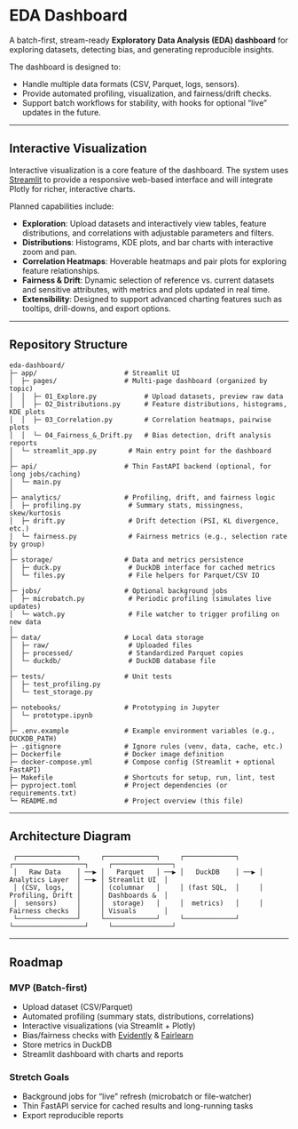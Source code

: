 # EDA Dashboard

A batch-first, stream-ready **Exploratory Data Analysis (EDA) dashboard** for exploring datasets, detecting bias, and generating reproducible insights.  

The dashboard is designed to:  
- Handle multiple data formats (CSV, Parquet, logs, sensors).  
- Provide automated profiling, visualization, and fairness/drift checks.  
- Support batch workflows for stability, with hooks for optional “live” updates in the future.  

---

## Interactive Visualization

Interactive visualization is a core feature of the dashboard. The system uses [Streamlit](https://streamlit.io/) to provide a responsive web-based interface and will integrate Plotly for richer, interactive charts.  

Planned capabilities include:  
- **Exploration**: Upload datasets and interactively view tables, feature distributions, and correlations with adjustable parameters and filters.  
- **Distributions**: Histograms, KDE plots, and bar charts with interactive zoom and pan.  
- **Correlation Heatmaps**: Hoverable heatmaps and pair plots for exploring feature relationships.  
- **Fairness & Drift**: Dynamic selection of reference vs. current datasets and sensitive attributes, with metrics and plots updated in real time.  
- **Extensibility**: Designed to support advanced charting features such as tooltips, drill-downs, and export options.  

---

## Repository Structure

```text
eda-dashboard/
├─ app/                      # Streamlit UI
│  ├─ pages/                 # Multi-page dashboard (organized by topic)
│  │  ├─ 01_Explore.py            # Upload datasets, preview raw data
│  │  ├─ 02_Distributions.py      # Feature distributions, histograms, KDE plots
│  │  ├─ 03_Correlation.py        # Correlation heatmaps, pairwise plots
│  │  └─ 04_Fairness_&_Drift.py   # Bias detection, drift analysis reports
│  └─ streamlit_app.py        # Main entry point for the dashboard
│
├─ api/                      # Thin FastAPI backend (optional, for long jobs/caching)
│  └─ main.py
│
├─ analytics/                # Profiling, drift, and fairness logic
│  ├─ profiling.py            # Summary stats, missingness, skew/kurtosis
│  ├─ drift.py                # Drift detection (PSI, KL divergence, etc.)
│  └─ fairness.py             # Fairness metrics (e.g., selection rate by group)
│
├─ storage/                  # Data and metrics persistence
│  ├─ duck.py                 # DuckDB interface for cached metrics
│  └─ files.py                # File helpers for Parquet/CSV IO
│
├─ jobs/                     # Optional background jobs
│  ├─ microbatch.py           # Periodic profiling (simulates live updates)
│  └─ watch.py                # File watcher to trigger profiling on new data
│
├─ data/                     # Local data storage
│  ├─ raw/                    # Uploaded files
│  ├─ processed/              # Standardized Parquet copies
│  └─ duckdb/                 # DuckDB database file
│
├─ tests/                    # Unit tests
│  ├─ test_profiling.py
│  └─ test_storage.py
│
├─ notebooks/                # Prototyping in Jupyter
│  └─ prototype.ipynb
│
├─ .env.example              # Example environment variables (e.g., DUCKDB_PATH)
├─ .gitignore                # Ignore rules (venv, data, cache, etc.)
├─ Dockerfile                # Docker image definition
├─ docker-compose.yml        # Compose config (Streamlit + optional FastAPI)
├─ Makefile                  # Shortcuts for setup, run, lint, test
├─ pyproject.toml            # Project dependencies (or requirements.txt)
└─ README.md                 # Project overview (this file)
````

---

## Architecture Diagram

```text
 ┌───────────────┐     ┌─────────────┐     ┌─────────────┐     ┌──────────────────┐     ┌───────────────┐
 │   Raw Data    │ ──▶ │   Parquet   │ ──▶ │   DuckDB    │ ──▶ │ Analytics Layer  │ ──▶ │ Streamlit UI  │
 │ (CSV, logs,   │     │ (columnar   │     │ (fast SQL,  │     │ Profiling, Drift │     │ Dashboards &  │
 │  sensors)     │     │  storage)   │     │  metrics)   │     │ Fairness checks  │     │ Visuals       │
 └───────────────┘     └─────────────┘     └─────────────┘     └──────────────────┘     └───────────────┘
```

---

## Roadmap

### MVP (Batch-first)

* Upload dataset (CSV/Parquet)
* Automated profiling (summary stats, distributions, correlations)
* Interactive visualizations (via Streamlit + Plotly)
* Bias/fairness checks with [Evidently](https://github.com/evidentlyai/evidently) & [Fairlearn](https://github.com/fairlearn/fairlearn)
* Store metrics in DuckDB
* Streamlit dashboard with charts and reports

### Stretch Goals

* Background jobs for “live” refresh (microbatch or file-watcher)
* Thin FastAPI service for cached results and long-running tasks
* Export reproducible reports

